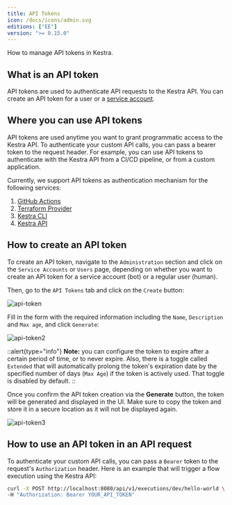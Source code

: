 ```yaml
---
title: API Tokens
icon: /docs/icons/admin.svg
editions: ["EE"]
version: ">= 0.15.0"
---
```


How to manage API tokens in Kestra.


## What is an API token

API tokens are used to authenticate API requests to the Kestra API. You can create an API token for a user or a [service account](../06.enterprise/service-accounts.md).

## Where you can use API tokens

API tokens are used anytime you want to grant programmatic access to the Kestra API. To authenticate your custom API calls, you can pass a bearer token to the request header. For example, you can use API tokens to authenticate with the Kestra API from a CI/CD pipeline, or from a custom application.

Currently, we support API tokens as authentication mechanism for the following services:
1. [GitHub Actions](https://github.com/kestra-io/deploy-action)
2. [Terraform Provider](https://registry.terraform.io/providers/kestra-io/kestra/latest/docs)
3. [Kestra CLI](../../ee-server-cli/index.md)
4. [Kestra API](./api.md)

## How to create an API token

To create an API token, navigate to the `Administration` section and click on the `Service Accounts` or `Users` page, depending on whether you want to create an API token for a service account (bot) or a regular user (human).

Then, go to the `API Tokens` tab and click on the `Create` button:

![api-token](/docs/enterprise/api-token.png)

Fill in the form with the required information including the `Name`, `Description` and `Max age`, and click `Generate`:

![api-token2](/docs/enterprise/api-token2.png)

::alert{type="info"}
**Note:** you can configure the token to expire after a certain period of time, or to never expire. Also, there is a toggle called `Extended` that will automatically prolong the token's expiration date by the specified number of days (`Max Age`) if the token is actively used. That toggle is disabled by default.
::

Once you confirm the API token creation via the **Generate** button, the token will be generated and displayed in the UI. Make sure to copy the token and store it in a secure location as it will not be displayed again.

![api-token3](/docs/enterprise/api-token3.png)


## How to use an API token in an API request

To authenticate your custom API calls, you can pass a `Bearer` token to the request's `Authorization` header. Here is an example that will trigger a flow execution using the Kestra API:

```bash
curl -X POST http://localhost:8080/api/v1/executions/dev/hello-world \
-H "Authorization: Bearer YOUR_API_TOKEN"
```